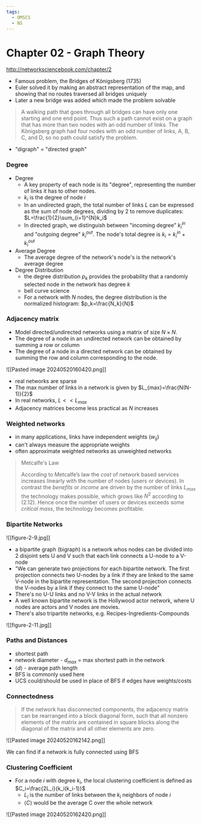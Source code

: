 ```yaml
---
tags:
  - OMSCS
  - NS
---
```

# Chapter 02 - Graph Theory
http://networksciencebook.com/chapter/2

- Famous problem, the Bridges of Königsberg (1735)
- Euler solved it by making an abstract representation of the map, and showing that no routes traversed all bridges uniquely
- Later a new bridge was added which made the problem solvable

> A walking path that goes through all bridges can have only one starting and one end point. Thus such a path cannot exist on a graph that has more than two nodes with an odd number of links. The Königsberg graph had four nodes with an odd number of links, A, B, C, and D, so no path could satisfy the problem.

- "digraph" = "directed graph"

### Degree

- Degree
	- A key property of each node is its "degree", representing the number of links it has to other nodes.
	- $k_i$ is the degree of node $i$
	- In an undirected graph, the total number of links $L$ can be expressed as the sum of node degrees, dividing by 2 to remove duplicates: $L=\frac{1}{2}\sum_{i=1}^{N}k_i$
	- In directed graph, we distinguish between "incoming degree" $k_i^{in}$ and  "outgoing degree" $k_i^{out}$. The node's total degree is $k_i = k_i^{in} + k_i^{out}$
- Average Degree
	- The average degree of the network's node's is the network's average degree
- Degree Distribution
	- the degree distribution $p_k$ provides the probability that a randomly selected node in the network has degree $k$
	- bell curve science
	- For a network with $N$ nodes, the degree distribution is the normalized histogram: $p_k=\frac{N_k}{N}$

### Adjacency matrix
- Model directed/undirected networks using a matrix of size $N \times N$.
- The degree of a node in an undirected network can be obtained by summing a row or column
- The degree of a node in a directed network can be obtained by summing the row and column corresponding to the node.

![[Pasted image 20240520160420.png]]

- real networks are sparse
- The max number of links in a network is given by $L_{max}=\frac{N(N-1)}{2}$
- In real networks, $L<<L_{max}$
- Adjacency matrices become less practical as $N$ increases

### Weighted networks
 - in many applications, links have independent weights ($w_{ij}$)
 - can't always measure the appropriate weights
 - often approximate weighted networks as unweighted networks

> Metcalfe's Law
>
> According to Metcalfe’s law the _cost_ of network based services increases linearly with the number of nodes (users or devices). In contrast the _benefits_ or _income_ are driven by the number of links $L_{max}$ the technology makes possible, which grows like $N^2$ according to (2.12). Hence once the number of users or devices exceeds some _critical mass_, the technology becomes profitable.

### Bipartite Networks
![[figure-2-9.jpg]]

- a bipartite graph (bigraph) is a network whos nodes can be divided into 2 disjoint sets U and V such that each link connects a U-node to a V-node
- "We can generate two projections for each bipartite network. The first projection connects two U-nodes by a link if they are linked to the same V-node in the bipartite representation. The second projection connects the V-nodes by a link if they connect to the same U-node"
- There's no U-U links and no V-V links in the actual network
- A well known bipartite network is the Hollywood actor network, where U nodes are actors and V nodes are movies.
- There's also tripartite networks, e.g. Recipes-Ingredients-Compounds

![[figure-2-11.jpg]]

### Paths and Distances
- shortest path
- network diameter - $d_{max}$ = max shortest path in the network
- $\langle d \rangle$ - average path length
- BFS is commonly used here
- UCS could/should be used in place of BFS if edges have weights/costs

### Connectedness
> If the network has disconnected components, the adjacency matrix can be rearranged into a block diagonal form, such that all nonzero elements of the matrix are contained in square blocks along the diagonal of the matrix and all other elements are zero.

![[Pasted image 20240520162142.png]]

We can find if a network is fully connected using BFS

### Clustering Coefficient
- For a node $i$ with degree $k_i$, the local clustering coefficient is defined as $C_i=\frac{2L_i}{k_i(k_i-1)}$
	- $L_i$ is the number of links between the $k_i$ neighbors of node $i$
	- $\langle C \rangle$ would be the average C over the whole network

![[Pasted image 20240520162420.png]]
